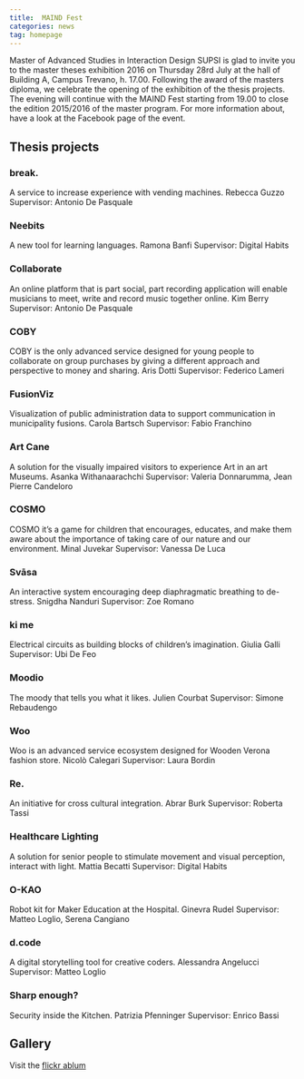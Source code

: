 ```yaml
---
title:  MAIND Fest
categories: news
tag: homepage
---
```

Master of Advanced Studies in Interaction Design SUPSI is glad to invite you to the master theses exhibition 2016 on Thursday 28rd July at the hall of Building A, Campus Trevano, h. 17.00.
Following the award of the masters diploma, we celebrate the opening of the exhibition of the thesis projects. The evening will continue with the MAIND Fest starting from 19.00 to close the edition 2015/2016 of the master program. For more information about, have a look at the Facebook page of the event.

## Thesis projects

### break.
A service to increase experience with vending machines.
Rebecca Guzzo
Supervisor: Antonio De Pasquale

### Neebits
A new tool for learning languages.
Ramona Banfi
Supervisor: Digital Habits

### Collaborate
An online platform that is part social, part recording application will enable musicians to meet, write and record music together online.
Kim Berry
Supervisor: Antonio De Pasquale

### COBY
COBY is the only advanced service designed for young people to collaborate on group purchases by giving a different approach and perspective to money and sharing.
Aris Dotti
Supervisor: Federico Lameri

### FusionViz
Visualization of public administration data to support communication in municipality fusions.
Carola Bartsch
Supervisor: Fabio Franchino

### Art Cane
A solution for the visually impaired visitors to experience Art in an art Museums.
Asanka Withanaarachchi
Supervisor: Valeria Donnarumma, Jean Pierre Candeloro

### COSMO
COSMO it’s a game for children that encourages, educates, and make them aware about the importance of taking care of our nature and our environment.
Minal Juvekar
Supervisor: Vanessa De Luca

### Svāsa
An interactive system encouraging deep diaphragmatic breathing to de-stress.
Snigdha Nanduri
Supervisor: Zoe Romano

### ki me
Electrical circuits as building blocks of children’s imagination.
Giulia Galli
Supervisor: Ubi De Feo

### Moodio
The moody that tells you what it likes.
Julien Courbat
Supervisor: Simone Rebaudengo

### Woo
Woo is an advanced service ecosystem designed for Wooden Verona fashion store.
Nicolò Calegari
Supervisor: Laura Bordin

### Re.
An initiative for cross cultural integration.
Abrar Burk
Supervisor: Roberta Tassi

### Healthcare Lighting
A solution for senior people to stimulate movement and visual perception, interact with light.
Mattia Becatti
Supervisor: Digital Habits

### O-KAO
Robot kit for Maker Education at the Hospital.
Ginevra Rudel
Supervisor: Matteo Loglio, Serena Cangiano

### d.code
A digital storytelling tool for creative coders.
Alessandra Angelucci
Supervisor: Matteo Loglio

### Sharp enough?
Security inside the Kitchen.
Patrizia Pfenninger
Supervisor: Enrico Bassi

## Gallery

Visit the [flickr ablum](https://www.flickr.com/photos/maindinteraction/albums/72157671121389081)
